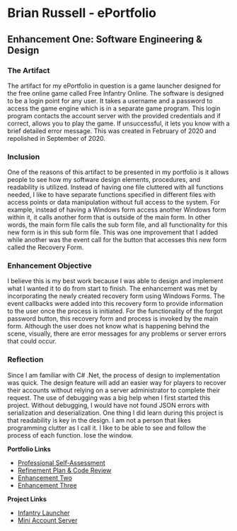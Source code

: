 # Brian Russell - ePortfolio

## Enhancement One: Software Engineering & Design
### The Artifact
<p align="left">
    The artifact for my ePortfolio in question is a game launcher designed for the free online game called Free Infantry Online. The software is designed to be a login point for any user. It takes a username and a password to access the game engine which is in a separate game program. This login program contacts the account server with the provided credentials and if correct, allows you to play the game. If unsuccessful, it lets you know with a brief detailed error message. This was created in February of 2020 and repolished in September of 2020.
</p>

### Inclusion
<p align="left">
    One of the reasons of this artifact to be presented in my portfolio is it allows people to see how my software design elements, procedures, and readability is utilized. Instead of having one file cluttered with all functions needed, I like to have separate functions specified in different files with access points or data manipulation without full access to the system. For example, instead of having a Windows form access another Windows form within it, it calls another form that is outside of the main form. In other words, the main form file calls the sub form file, and all functionality for this new form is in this sub form file. This was one improvement that I added while another was the event call for the button that accesses this new form called the Recovery Form.
</p>

### Enhancement Objective
<p align="left">
    I believe this is my best work because I was able to design and implement what I wanted it to do from start to finish. The enhancement was met by incorporating the newly created recovery form using Windows Forms. The event callbacks were added into this recovery form to provide information to the user once the process is initiated. For the functionality of the forgot password button, this recovery form and process is invoked by the main form. Although the user does not know what is happening behind the scene, visually, there are error messages for any problems or server errors that could occur.
</p>

### Reflection
<p align="left">
    Since I am familiar with C# .Net, the process of design to implementation was quick. The design feature will add an easier way for players to recover their accounts without relying on a server administrator to complete their request. The use of debugging was a big help when I first started this project. Without debugging, I would have not found JSON errors with serialization and deserialization. One thing I did learn during this project is that readability is key in the design. I am not a person that likes programming clutter as I call it. I like to be able to see and follow the process of each function.
lose the window.
</p>

**Portfolio Links**<br>
* [Professional Self-Assessment](https://brian-snhu.github.io/)<br>
* [Refinement Plan & Code Review](https://brian-snhu.github.io/codereview.html)<br>
* [Enhancement Two](https://brian-snhu.github.io/enhancementtwo.html)<br>
* [Enhancement Three](https://brian-snhu.github.io/enhancementthree.html)

**Project Links**<br>
* [Infantry Launcher](https://github.com/brian-snhu/Infantry-Launcher)<br>
* [Mini Account Server](https://github.com/brian-snhu/Infantry-MiniAccountServer)

